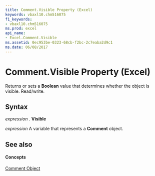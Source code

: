 ```yaml
---
title: Comment.Visible Property (Excel)
keywords: vbaxl10.chm516075
f1_keywords:
- vbaxl10.chm516075
ms.prod: excel
api_name:
- Excel.Comment.Visible
ms.assetid: 0ec953be-0323-68cb-f2bc-2c7eaba2d9c1
ms.date: 06/08/2017
---
```



# Comment.Visible Property (Excel)

Returns or sets a **Boolean** value that determines whether the object is visible. Read/write.


## Syntax

 _expression_ . **Visible**

 _expression_ A variable that represents a **Comment** object.


## See also


#### Concepts


[Comment Object](comment-object-excel.md)

